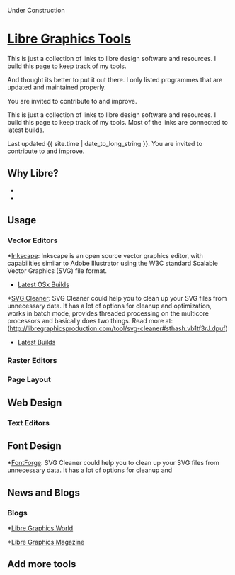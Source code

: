 Under Construction

# [Libre Graphics Tools](http://solo.chibi.io)

This is just a collection of links to libre design software and resources. I build this page to keep track of my tools.

And thought its better to put it out there. I only listed programmes that are updated and maintained properly.


You are invited to contribute to and improve.


This is just a collection of links to libre design software and resources. I build this page to keep track of my tools.
Most of the links are connected to latest builds.

Last updated {{ site.time | date_to_long_string }}. You are invited to contribute to and improve.

## Why Libre?

*
*

## Usage


### Vector Editors

*[Inkscape](https://inkscape.org/en/): Inkscape is an open source vector graphics editor, with capabilities similar to Adobe Illustrator using the W3C standard Scalable Vector Graphics (SVG) file format.

* [Latest OSx Builds](https://www.dropbox.com/sh/b7tyrnugif2ywqj/qpMx1ygywo)



*[SVG Cleaner](http://sourceforge.net/projects/svgcleaner/): SVG Cleaner could help you to clean up your SVG files from unnecessary data. It has a lot of options for cleanup and optimization, works in batch mode, provides threaded processing on the multicore processors and basically does two things. Read more at: (http://libregraphicsproduction.com/tool/svg-cleaner#sthash.vb1tf3rJ.dpuf)

* [Latest Builds](https://www.dropbox.com/sh/b7tyrnugif2ywqj/qpMx1ygywo)



### Raster Editors



### Page Layout



## Web Design




### Text Editors

## Font Design

*[FontForge](http://fontforge.org/): SVG Cleaner could help you to clean up your SVG files from unnecessary data. It has a lot of options for cleanup and 


## News and Blogs

### Blogs

*[Libre Graphics World](http://libregraphicsworld.org/)

*[Libre Graphics Magazine](http://libregraphicsmag.com/)


## Add more tools
